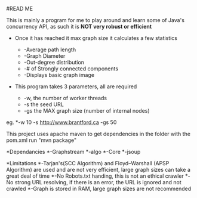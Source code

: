 #READ ME

This is mainly a program for me to play around and learn some of Java's concurrency API, as such it is **NOT very robust or efficient**

* Once it has reached it max graph size it calculates a few statistics
    * -Average path length
    * -Graph Diameter
    * -Out-degree distribution
    * -# of Strongly connected components
    * -Displays basic graph image

* This program takes 3 parameters, all are required
    * -w, the number of worker threads
    * -s the seed URL
    * -gs the MAX graph size (number of internal nodes)

eg.
    *-w 10 -s http://www.brantford.ca -gs 50

This project uses apache maven to get dependencies
in the folder with the pom.xml run "mvn package"

*Dependancies
    *-Graphstream
        *-algo
        *-Core
    *-jsoup

*Limitations
    *-Tarjan's(SCC Algorithm) and Floyd–Warshall (APSP Algorithm) are used and are not very efficient, large graph sizes can take a great deal of time
    *-No Robots.txt handing, this is not an ethical crawler 
    *-No strong URL resolving, if there is an error, the URL is ignored and not crawled
    *-Graph is stored in RAM, large graph sizes are not recommended
